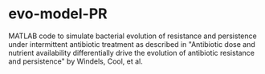 # evo-model-PR

MATLAB code to simulate bacterial evolution of resistance and persistence under intermittent antibiotic treatment as described in "Antibiotic dose and nutrient availability differentially drive the evolution of antibiotic resistance and persistence" by Windels, Cool, et al.

